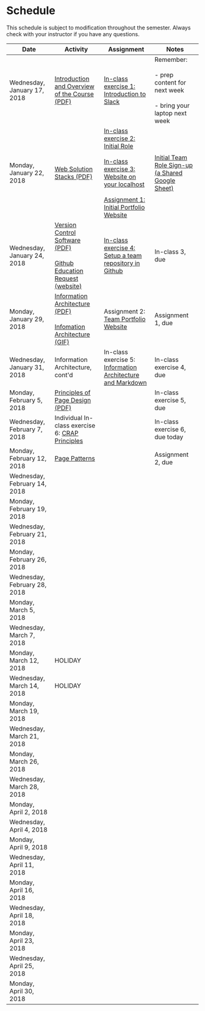 # Schedule
This schedule is subject to modification throughout the semester.  Always check with your instructor if you have any questions.


| Date                         | Activity                                                     | Assignment                                                   | Notes                                                        |
| ---------------------------- | ------------------------------------------------------------ | ------------------------------------------------------------ | ------------------------------------------------------------ |
| Wednesday, January 17, 2018  | [Introduction and Overview of the Course (PDF)](lecture01-introduction/Introduction.pdf) | [In-class exercise 1: Introduction to Slack](inclass01-introduction-to-slack/instructions.md) | Remember: <br /><br />- prep content for next week<br /><br />- bring your laptop next week |
| Monday, January 22, 2018     | [Web Solution Stacks (PDF)](lecture02-web-solution-stacks/web-solution-stacks.pdf) | [In-class exercise 2: Initial Role](inclass02-initial-role/instructions.md) <br /><br />[In-class exercise 3: Website on your localhost](inclass03-localhost/instructions.md)<br /><br />[Assignment 1: Initial Portfolio Website](assignment01-portfolio/instructions.md) | [Initial Team Role Sign-up (a Shared Google Sheet)](https://goo.gl/pJcXcH) |
| Wednesday, January 24, 2018  | [Version Control Software (PDF)](lecture03-repositories/version-control-software.pdf)<br /><br />[Github Education Request (website)](https://education.github.com/) | [In-class exercise 4: Setup a team repository in Github](inclass04-team-repository/instructions.md) | In-class 3, due                                              |
| Monday, January 29, 2018     | [Information Architecture (PDF)](lecture04-information-architecture/information-architecture.pdf)<br /><br />[Infomation Architecture (GIF)](lecture04-information-architecture/information-architecture.gif) | Assignment 2: [Team Portfolio Website](assignment02-team-portfolio/instructions.md) | Assignment 1, due                                            |
| Wednesday, January 31, 2018  | Information Architecture, cont'd                             | In-class exercise 5: [Information Architecture and Markdown](inclass05-ia-and-markdown/instructions.md) | In-class exercise 4, due                                     |
| Monday, February 5, 2018     | [Principles of Page Design (PDF)](lecture06-principles-of-page-design/principles-of-page-design.pdf) |                                                              | In-class exercise 5, due                                     |
| Wednesday, February 7, 2018  | Individual In-class exercise 6: [CRAP Principles](inclass06-crap-principles/instructions.md) |                                                              | In-class exercise 6, due today                               |
| Monday, February 12, 2018    | [Page Patterns](lecture07-page-patterns/page-patterns.pdf)   |                                                              | Assignment 2, due                                            |
| Wednesday, February 14, 2018 |                                                              |                                                              |                                                              |
| Monday, February 19, 2018    |                                                              |                                                              |                                                              |
| Wednesday, February 21, 2018 |                                                              |                                                              |                                                              |
| Monday, February 26, 2018    |                                                              |                                                              |                                                              |
| Wednesday, February 28, 2018 |                                                              |                                                              |                                                              |
| Monday, March 5, 2018        |                                                              |                                                              |                                                              |
| Wednesday, March 7, 2018     |                                                              |                                                              |                                                              |
| Monday, March 12, 2018       | HOLIDAY                                                      |                                                              |                                                              |
| Wednesday, March 14, 2018    | HOLIDAY                                                      |                                                              |                                                              |
| Monday, March 19, 2018       |                                                              |                                                              |                                                              |
| Wednesday, March 21, 2018    |                                                              |                                                              |                                                              |
| Monday, March 26, 2018       |                                                              |                                                              |                                                              |
| Wednesday, March 28, 2018    |                                                              |                                                              |                                                              |
| Monday, April 2, 2018        |                                                              |                                                              |                                                              |
| Wednesday, April 4, 2018     |                                                              |                                                              |                                                              |
| Monday, April 9, 2018        |                                                              |                                                              |                                                              |
| Wednesday, April 11, 2018    |                                                              |                                                              |                                                              |
| Monday, April 16, 2018       |                                                              |                                                              |                                                              |
| Wednesday, April 18, 2018    |                                                              |                                                              |                                                              |
| Monday, April 23, 2018       |                                                              |                                                              |                                                              |
| Wednesday, April 25, 2018    |                                                              |                                                              |                                                              |
| Monday, April 30, 2018       |                                                              |                                                              |                                                              |
